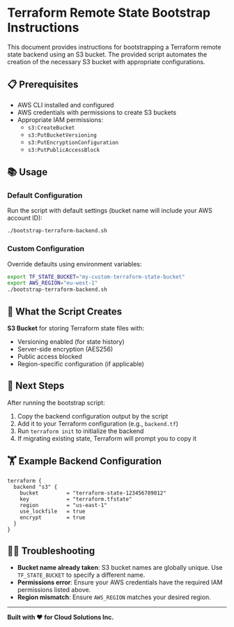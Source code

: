 # Terraform Remote State Bootstrap Instructions

This document provides instructions for bootstrapping a Terraform remote state backend using an S3 bucket. The provided script automates the creation of the necessary S3 bucket with appropriate configurations.

## 📋 Prerequisites

- AWS CLI installed and configured
- AWS credentials with permissions to create S3 buckets
- Appropriate IAM permissions:
  - `s3:CreateBucket`
  - `s3:PutBucketVersioning`
  - `s3:PutEncryptionConfiguration`
  - `s3:PutPublicAccessBlock`

## 📚️ Usage

### Default Configuration

Run the script with default settings (bucket name will include your AWS account ID):

```bash
./bootstrap-terraform-backend.sh
```

### Custom Configuration

Override defaults using environment variables:

```bash
export TF_STATE_BUCKET="my-custom-terraform-state-bucket"
export AWS_REGION="eu-west-1"
./bootstrap-terraform-backend.sh
```

## 🕌 What the Script Creates

**S3 Bucket** for storing Terraform state files with:
  - Versioning enabled (for state history)
  - Server-side encryption (AES256)
  - Public access blocked
  - Region-specific configuration (if applicable)

## 🦶 Next Steps

After running the bootstrap script:

1. Copy the backend configuration output by the script
2. Add it to your Terraform configuration (e.g., `backend.tf`)
3. Run `terraform init` to initialize the backend
4. If migrating existing state, Terraform will prompt you to copy it

## 🏋️ Example Backend Configuration

```hcl
terraform {
  backend "s3" {
    bucket         = "terraform-state-123456789012"
    key            = "terraform.tfstate"
    region         = "us-east-1"
    use_lockfile   = true
    encrypt        = true
  }
}
```

## 😵‍💫 Troubleshooting

- **Bucket name already taken**: S3 bucket names are globally unique. Use `TF_STATE_BUCKET` to specify a different name.
- **Permissions error**: Ensure your AWS credentials have the required IAM permissions listed above.
- **Region mismatch**: Ensure `AWS_REGION` matches your desired region.

---

**Built with ❤️ for Cloud Solutions Inc.**
